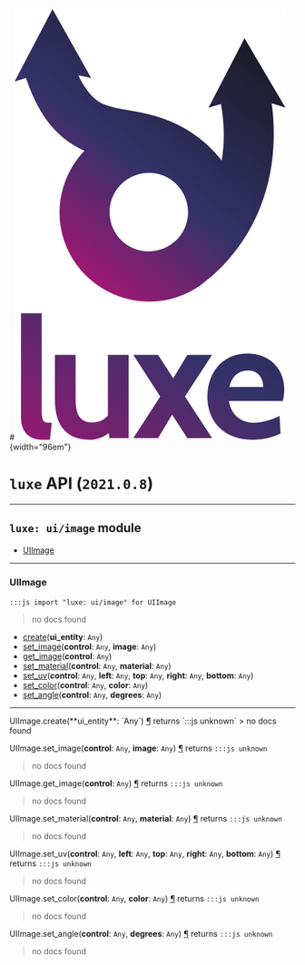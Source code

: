 #![](../../images/luxe-dark.svg){width="96em"}

# `luxe` API (`2021.0.8`)  


---

## `luxe: ui/image` module

- [UIImage](#uiimage)   

---

### UIImage
`:::js import "luxe: ui/image" for UIImage`
> no docs found

- [create](#UIImage.create)(**ui_entity**: `Any`)
- [set_image](#UIImage.set_image+2)(**control**: `Any`, **image**: `Any`)
- [get_image](#UIImage.get_image)(**control**: `Any`)
- [set_material](#UIImage.set_material+2)(**control**: `Any`, **material**: `Any`)
- [set_uv](#UIImage.set_uv+5)(**control**: `Any`, **left**: `Any`, **top**: `Any`, **right**: `Any`, **bottom**: `Any`)
- [set_color](#UIImage.set_color+2)(**control**: `Any`, **color**: `Any`)
- [set_angle](#UIImage.set_angle+2)(**control**: `Any`, **degrees**: `Any`)

<hr/>
<endpoint module="luxe: ui/image" class="UIImage" signature="create(ui_entity : Any)"></endpoint>
<signature id="UIImage.create">UIImage.create(**ui_entity**: `Any`)
<a class="headerlink" href="#UIImage.create" title="Permanent link">¶</a></signature>
<span class='api_ret'>returns</span> `:::js unknown`
> no docs found   

<endpoint module="luxe: ui/image" class="UIImage" signature="set_image(control : Any, image : Any)"></endpoint>
<signature id="UIImage.set_image+2">UIImage.set_image(**control**: `Any`, **image**: `Any`)
<a class="headerlink" href="#UIImage.set_image+2" title="Permanent link">¶</a></signature>
<span class='api_ret'>returns</span> `:::js unknown`
> no docs found   

<endpoint module="luxe: ui/image" class="UIImage" signature="get_image(control : Any)"></endpoint>
<signature id="UIImage.get_image">UIImage.get_image(**control**: `Any`)
<a class="headerlink" href="#UIImage.get_image" title="Permanent link">¶</a></signature>
<span class='api_ret'>returns</span> `:::js unknown`
> no docs found   

<endpoint module="luxe: ui/image" class="UIImage" signature="set_material(control : Any, material : Any)"></endpoint>
<signature id="UIImage.set_material+2">UIImage.set_material(**control**: `Any`, **material**: `Any`)
<a class="headerlink" href="#UIImage.set_material+2" title="Permanent link">¶</a></signature>
<span class='api_ret'>returns</span> `:::js unknown`
> no docs found   

<endpoint module="luxe: ui/image" class="UIImage" signature="set_uv(control : Any, left : Any, top : Any, right : Any, bottom : Any)"></endpoint>
<signature id="UIImage.set_uv+5">UIImage.set_uv(**control**: `Any`, **left**: `Any`, **top**: `Any`, **right**: `Any`, **bottom**: `Any`)
<a class="headerlink" href="#UIImage.set_uv+5" title="Permanent link">¶</a></signature>
<span class='api_ret'>returns</span> `:::js unknown`
> no docs found   

<endpoint module="luxe: ui/image" class="UIImage" signature="set_color(control : Any, color : Any)"></endpoint>
<signature id="UIImage.set_color+2">UIImage.set_color(**control**: `Any`, **color**: `Any`)
<a class="headerlink" href="#UIImage.set_color+2" title="Permanent link">¶</a></signature>
<span class='api_ret'>returns</span> `:::js unknown`
> no docs found   

<endpoint module="luxe: ui/image" class="UIImage" signature="set_angle(control : Any, degrees : Any)"></endpoint>
<signature id="UIImage.set_angle+2">UIImage.set_angle(**control**: `Any`, **degrees**: `Any`)
<a class="headerlink" href="#UIImage.set_angle+2" title="Permanent link">¶</a></signature>
<span class='api_ret'>returns</span> `:::js unknown`
> no docs found   

